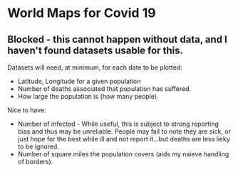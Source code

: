 # World Maps for Covid 19

## Blocked - this cannot happen without data, and I haven't found datasets usable for this.
Datasets will need, at minimum, for each date to be plotted:
* Latitude, Longitude for a given population
* Number of deaths associated that population has suffered.
* How large the population is (how many people).

Nice to have:
* Number of infected - While useful, this is subject to strong reporting bias and thus may be unreliable.  People may fail to note they are sick, or just hope for the best while ill and not report it...but deaths are less lieky to be ignored.
* Number of square miles the population covers (aids my naieve handling of borders).

